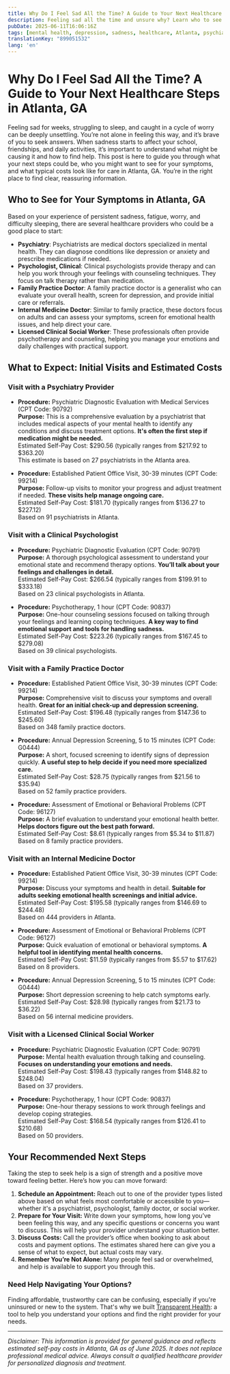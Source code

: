 ```yaml
---
title: Why Do I Feel Sad All the Time? A Guide to Your Next Healthcare Steps in Atlanta, GA  
description: Feeling sad all the time and unsure why? Learn who to see and what costs to expect for mental health care in Atlanta, GA.  
pubDate: 2025-06-11T16:06:16Z
tags: [mental health, depression, sadness, healthcare, Atlanta, psychiatry, therapy]
translationKey: "899051532"
lang: 'en'
---
```


# Why Do I Feel Sad All the Time? A Guide to Your Next Healthcare Steps in Atlanta, GA

Feeling sad for weeks, struggling to sleep, and caught in a cycle of worry can be deeply unsettling. You’re not alone in feeling this way, and it’s brave of you to seek answers. When sadness starts to affect your school, friendships, and daily activities, it’s important to understand what might be causing it and how to find help. This post is here to guide you through what your next steps could be, who you might want to see for your symptoms, and what typical costs look like for care in Atlanta, GA. You’re in the right place to find clear, reassuring information.

## Who to See for Your Symptoms in Atlanta, GA

Based on your experience of persistent sadness, fatigue, worry, and difficulty sleeping, there are several healthcare providers who could be a good place to start:

- **Psychiatry**: Psychiatrists are medical doctors specialized in mental health. They can diagnose conditions like depression or anxiety and prescribe medications if needed.
- **Psychologist, Clinical**: Clinical psychologists provide therapy and can help you work through your feelings with counseling techniques. They focus on talk therapy rather than medication.
- **Family Practice Doctor**: A family practice doctor is a generalist who can evaluate your overall health, screen for depression, and provide initial care or referrals.
- **Internal Medicine Doctor**: Similar to family practice, these doctors focus on adults and can assess your symptoms, screen for emotional health issues, and help direct your care.
- **Licensed Clinical Social Worker**: These professionals often provide psychotherapy and counseling, helping you manage your emotions and daily challenges with practical support.

## What to Expect: Initial Visits and Estimated Costs

### Visit with a Psychiatry Provider

- **Procedure:** Psychiatric Diagnostic Evaluation with Medical Services (CPT Code: 90792)  
  **Purpose:** This is a comprehensive evaluation by a psychiatrist that includes medical aspects of your mental health to identify any conditions and discuss treatment options. **It's often the first step if medication might be needed.**  
  Estimated Self-Pay Cost: $290.56 (typically ranges from $217.92 to $363.20)  
  This estimate is based on 27 psychiatrists in the Atlanta area.

- **Procedure:** Established Patient Office Visit, 30-39 minutes (CPT Code: 99214)  
  **Purpose:** Follow-up visits to monitor your progress and adjust treatment if needed. **These visits help manage ongoing care.**  
  Estimated Self-Pay Cost: $181.70 (typically ranges from $136.27 to $227.12)  
  Based on 91 psychiatrists in Atlanta.

### Visit with a Clinical Psychologist

- **Procedure:** Psychiatric Diagnostic Evaluation (CPT Code: 90791)  
  **Purpose:** A thorough psychological assessment to understand your emotional state and recommend therapy options. **You’ll talk about your feelings and challenges in detail.**  
  Estimated Self-Pay Cost: $266.54 (typically ranges from $199.91 to $333.18)  
  Based on 23 clinical psychologists in Atlanta.

- **Procedure:** Psychotherapy, 1 hour (CPT Code: 90837)  
  **Purpose:** One-hour counseling sessions focused on talking through your feelings and learning coping techniques. **A key way to find emotional support and tools for handling sadness.**  
  Estimated Self-Pay Cost: $223.26 (typically ranges from $167.45 to $279.08)  
  Based on 39 clinical psychologists.

### Visit with a Family Practice Doctor

- **Procedure:** Established Patient Office Visit, 30-39 minutes (CPT Code: 99214)  
  **Purpose:** Comprehensive visit to discuss your symptoms and overall health. **Great for an initial check-up and depression screening.**  
  Estimated Self-Pay Cost: $196.48 (typically ranges from $147.36 to $245.60)  
  Based on 348 family practice doctors.

- **Procedure:** Annual Depression Screening, 5 to 15 minutes (CPT Code: G0444)  
  **Purpose:** A short, focused screening to identify signs of depression quickly. **A useful step to help decide if you need more specialized care.**  
  Estimated Self-Pay Cost: $28.75 (typically ranges from $21.56 to $35.94)  
  Based on 52 family practice providers.

- **Procedure:** Assessment of Emotional or Behavioral Problems (CPT Code: 96127)  
  **Purpose:** A brief evaluation to understand your emotional health better. **Helps doctors figure out the best path forward.**  
  Estimated Self-Pay Cost: $8.61 (typically ranges from $5.34 to $11.87)  
  Based on 8 family practice providers.

### Visit with an Internal Medicine Doctor

- **Procedure:** Established Patient Office Visit, 30-39 minutes (CPT Code: 99214)  
  **Purpose:** Discuss your symptoms and health in detail. **Suitable for adults seeking emotional health screenings and initial advice.**  
  Estimated Self-Pay Cost: $195.58 (typically ranges from $146.69 to $244.48)  
  Based on 444 providers in Atlanta.

- **Procedure:** Assessment of Emotional or Behavioral Problems (CPT Code: 96127)  
  **Purpose:** Quick evaluation of emotional or behavioral symptoms. **A helpful tool in identifying mental health concerns.**  
  Estimated Self-Pay Cost: $11.59 (typically ranges from $5.57 to $17.62)  
  Based on 8 providers.

- **Procedure:** Annual Depression Screening, 5 to 15 minutes (CPT Code: G0444)  
  **Purpose:** Short depression screening to help catch symptoms early.  
  Estimated Self-Pay Cost: $28.98 (typically ranges from $21.73 to $36.22)  
  Based on 56 internal medicine providers.

### Visit with a Licensed Clinical Social Worker

- **Procedure:** Psychiatric Diagnostic Evaluation (CPT Code: 90791)  
  **Purpose:** Mental health evaluation through talking and counseling. **Focuses on understanding your emotions and needs.**  
  Estimated Self-Pay Cost: $198.43 (typically ranges from $148.82 to $248.04)  
  Based on 37 providers.

- **Procedure:** Psychotherapy, 1 hour (CPT Code: 90837)  
  **Purpose:** One-hour therapy sessions to work through feelings and develop coping strategies.  
  Estimated Self-Pay Cost: $168.54 (typically ranges from $126.41 to $210.68)  
  Based on 50 providers.

## Your Recommended Next Steps

Taking the step to seek help is a sign of strength and a positive move toward feeling better. Here’s how you can move forward:

1. **Schedule an Appointment:** Reach out to one of the provider types listed above based on what feels most comfortable or accessible to you—whether it's a psychiatrist, psychologist, family doctor, or social worker.
2. **Prepare for Your Visit:** Write down your symptoms, how long you’ve been feeling this way, and any specific questions or concerns you want to discuss. This will help your provider understand your situation better.
3. **Discuss Costs:** Call the provider’s office when booking to ask about costs and payment options. The estimates shared here can give you a sense of what to expect, but actual costs may vary.
4. **Remember You’re Not Alone:** Many people feel sad or overwhelmed, and help is available to support you through this.

### Need Help Navigating Your Options?

Finding affordable, trustworthy care can be confusing, especially if you're uninsured or new to the system. That's why we built [Transparent Health](https://transparenthealth.ai): a tool to help you understand your options and find the right provider for your needs. 

---

*Disclaimer: This information is provided for general guidance and reflects estimated self-pay costs in Atlanta, GA as of June 2025. It does not replace professional medical advice. Always consult a qualified healthcare provider for personalized diagnosis and treatment.*